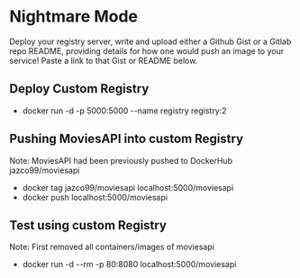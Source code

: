 # Nightmare Mode

Deploy your registry server, write and upload either a Github Gist or a Gitlab repo README, providing details for how one would push an image to your service! Paste a link to that Gist or README below.

## Deploy Custom Registry
* docker run -d -p 5000:5000 --name registry registry:2 

## Pushing MoviesAPI into custom Registry
  Note: MoviesAPI had been previously pushed to DockerHub jazco99/moviesapi
* docker tag jazco99/moviesapi localhost:5000/moviesapi
* docker push localhost:5000/moviesapi

## Test using custom Registry
  Note: First removed all containers/images of moviesapi
*  docker run -d --rm -p 80:8080 localhost:5000/moviesapi

